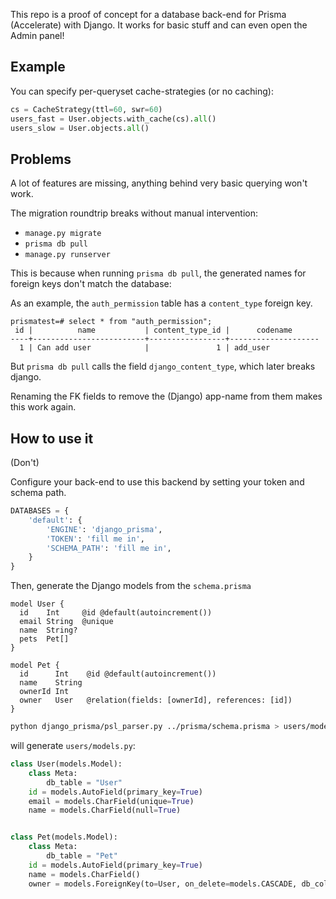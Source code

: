 This repo is a proof of concept for a database back-end for Prisma (Accelerate) with Django.
It works for basic stuff and can even open the Admin panel!

## Example

You can specify per-queryset cache-strategies (or no caching):

```python
cs = CacheStrategy(ttl=60, swr=60)
users_fast = User.objects.with_cache(cs).all()
users_slow = User.objects.all()
```

## Problems

A lot of features are missing, anything behind very basic querying won't work.

The migration roundtrip breaks without manual intervention:
  - `manage.py migrate`
  - `prisma db pull`
  - `manage.py runserver`

This is because when running `prisma db pull`, the generated names for foreign keys don't match the database:

As an example, the `auth_permission` table has a `content_type` foreign key.
```
prismatest=# select * from "auth_permission";
 id |          name           | content_type_id |      codename      
----+-------------------------+-----------------+--------------------
  1 | Can add user            |               1 | add_user
```

But `prisma db pull` calls the field `django_content_type`, which later breaks django.

Renaming the FK fields to remove the (Django) app-name from them makes this work again.

## How to use it

(Don't)

Configure your back-end to use this backend by setting your token and schema path.

```python
DATABASES = {
    'default': {
        'ENGINE': 'django_prisma',
        'TOKEN': 'fill me in',
        'SCHEMA_PATH': 'fill me in',
    }
}

```

Then, generate the Django models from the `schema.prisma`

```prisma
model User {
  id    Int     @id @default(autoincrement())
  email String  @unique
  name  String?
  pets  Pet[]
}

model Pet {
  id      Int    @id @default(autoincrement())
  name    String
  ownerId Int
  owner   User   @relation(fields: [ownerId], references: [id])
}
```

```bash
python django_prisma/psl_parser.py ../prisma/schema.prisma > users/models.py
```

will generate `users/models.py`:

```python
class User(models.Model):
    class Meta:
        db_table = "User"
    id = models.AutoField(primary_key=True)
    email = models.CharField(unique=True)
    name = models.CharField(null=True)


class Pet(models.Model):
    class Meta:
        db_table = "Pet"
    id = models.AutoField(primary_key=True)
    name = models.CharField()
    owner = models.ForeignKey(to=User, on_delete=models.CASCADE, db_column="ownerId")
```
